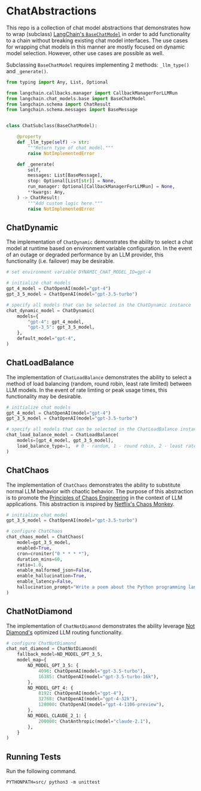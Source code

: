 # ChatAbstractions

This repo is a collection of chat model abstractions that demonstrates how to wrap (subclass) [LangChain's `BaseChatModel`](https://github.com/langchain-ai/langchain/blob/v0.0.350/libs/core/langchain_core/language_models/chat_models.py) in order to add functionality to a chain without breaking existing chat model interfaces. The use cases for wrapping chat models in this manner are mostly focused on dynamic model selection. However, other use cases are possible as well.

Subclassing `BaseChatModel` requires implementing 2 methods: `_llm_type()` and `_generate()`.
```python
from typing import Any, List, Optional

from langchain.callbacks.manager import CallbackManagerForLLMRun
from langchain.chat_models.base import BaseChatModel
from langchain.schema import ChatResult
from langchain.schema.messages import BaseMessage


class ChatSubclass(BaseChatModel):

    @property
    def _llm_type(self) -> str:
        """Return type of chat model."""
        raise NotImplementedError

    def _generate(
        self,
        messages: List[BaseMessage],
        stop: Optional[List[str]] = None,
        run_manager: Optional[CallbackManagerForLLMRun] = None,
        **kwargs: Any,
    ) -> ChatResult:
        """Add custom logic here."""
        raise NotImplementedError
```

## ChatDynamic
The implementation of `ChatDynamic` demonstrates the ability to select a chat model at runtime based on environment variable configuration. In the event of an outage or degraded performance by an LLM provider, this functionality (i.e. failover) may be desirable.

```python
# set environment variable DYNAMIC_CHAT_MODEL_ID=gpt-4

# initialize chat models
gpt_4_model = ChatOpenAI(model="gpt-4")
gpt_3_5_model = ChatOpenAI(model="gpt-3.5-turbo")

# specify all models that can be selected in the ChatDynamic instance
chat_dynamic_model = ChatDynamic(
    models={
        "gpt-4": gpt_4_model,
        "gpt-3_5": gpt_3_5_model,
    },
    default_model="gpt-4",
)
```

## ChatLoadBalance
The implementation of `ChatLoadBalance` demonstrates the ability to select a method of load balancing (random, round robin, least rate limited) between LLM models. In the event of rate limting or peak usage times, this functionality may be desirable.

```python
# initialize chat models
gpt_4_model = ChatOpenAI(model="gpt-4")
gpt_3_5_model = ChatOpenAI(model="gpt-3.5-turbo")

# specify all models that can be selected in the ChatLoadBalance instance
chat_load_balance_model = ChatLoadBalance(
    models=[gpt_4_model, gpt_3_5_model],
    load_balance_type=1,  # 0 - random, 1 - round robin, 2 - least rate limited
)
```

## ChatChaos
The implementation of `ChatChaos` demonstrates the ability to substitute normal LLM behavior with chaotic behavior. The purpose of this abstraction is to promote the [Principles of Chaos Engineering](https://principlesofchaos.org/) in the context of LLM applications. This abstraction is inspired by [Netflix's Chaos Monkey](https://github.com/Netflix/chaosmonkey).

```python
# initialize chat model
gpt_3_5_model = ChatOpenAI(model="gpt-3.5-turbo")

# configure ChatChaos
chat_chaos_model = ChatChaos(
    model=gpt_3_5_model,
    enabled=True,
    cron=croniter("0 * * * *"),
    duration_mins=60,
    ratio=1.0,
    enable_malformed_json=False,
    enable_hallucination=True,
    enable_latency=False,
    hallucination_prompt="Write a poem about the Python programming language.",
)
```

## ChatNotDiamond
The implementation of `ChatNotDiamond` demonstrates the ability leverage [Not Diamond's](https://www.notdiamond.ai/) optimized LLM routing functionality.

```python
# configure ChatNotDiamond
chat_not_diamond = ChatNotDiamond(
    fallback_model=ND_MODEL_GPT_3_5,
    model_map={
        ND_MODEL_GPT_3_5: {
            4096: ChatOpenAI(model="gpt-3.5-turbo"),
            16385: ChatOpenAI(model="gpt-3.5-turbo-16k"),
        },
        ND_MODEL_GPT_4: {
            8192: ChatOpenAI(model="gpt-4"),
            32768: ChatOpenAI(model="gpt-4-32k"),
            128000: ChatOpenAI(model="gpt-4-1106-preview"),
        },
        ND_MODEL_CLAUDE_2_1: {
            200000: ChatAnthropic(model="claude-2.1"),
        },
    }
)
```

## Running Tests

Run the following command.

    PYTHONPATH=src/ python3 -m unittest
